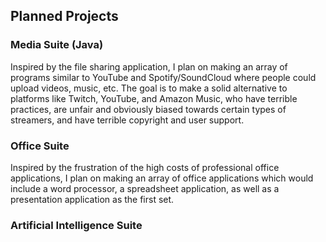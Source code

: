 ## Planned Projects

### Media Suite (Java)
Inspired by the file sharing application, I plan on making an array of programs similar to YouTube and Spotify/SoundCloud where people could upload videos, music, etc. The goal is to make a solid alternative to platforms like Twitch, YouTube, and Amazon Music, who have terrible practices, are unfair and obviously biased towards certain types of streamers, and have terrible copyright and user support.

### Office Suite
Inspired by the frustration of the high costs of professional office applications, I plan on making an array of office applications which would include a word processor, a spreadsheet application, as well as a presentation application as the first set.


### Artificial Intelligence Suite
